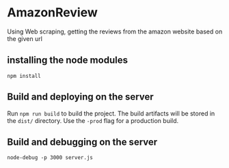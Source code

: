 # AmazonReview

Using Web scraping, getting the reviews from the amazon website based on the given url

## installing the node modules

`npm install`

## Build and deploying on the server

Run `npm run build` to build the project. The build artifacts will be stored in the `dist/` directory. Use the `-prod` flag for a production build.

## Build and debugging on the server

`node-debug -p 3000 server.js`
